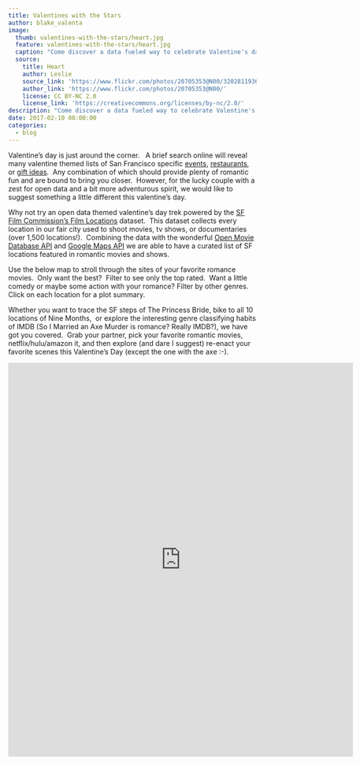 ```yaml
---
title: Valentines with the Stars
author: blake_valenta
image:
  thumb: valentines-with-the-stars/heart.jpg
  feature: valentines-with-the-stars/heart.jpg
  caption: "Come discover a data fueled way to celebrate Valentine's day and explore the city you love"
  source:
    title: Heart
    author: Leslie
    source_link: 'https://www.flickr.com/photos/20705353@N00/3202811936/in/photolist-5T2fps-7zR5sD-4sb9ks-5ZyPfa-4CR1p9-qfWXwm-doDXY-5Yp2rf-7zdGdQ-5R3X8g-rbqYJW-623b9V-JsrrS-89QLuM-9pBuTk-7GVmRz-Rpr6ww-61q6KQ-dUG2cB-dThoaK-9RsEEF-5SWUBT-Dbtezs-dTgeKi-88ooij-61eL6M-bs2F1D-AokvD-qTcg1u-61dvV8-rbvFxS-5ZPGns-dUFtke-bqDVcc-AAvJR-9ofRtu-7zdGdj-9ind6w-CsBRMR-5T2fud-5ZENtx-7D5KN7-qdpi66-QCLCWb-dUMSra-7D42Ry-7CWj2p-4si31A-RSrNHJ-5PDxiD'
    author_link: 'https://www.flickr.com/photos/20705353@N00/'
    license: CC BY-NC 2.0
    license_link: 'https://creativecommons.org/licenses/by-nc/2.0/'
description: "Come discover a data fueled way to celebrate Valentine's day and explore the city you love."
date: 2017-02-10 00:00:00
categories:
  - blog
---
```



Valentine’s day is just around the corner.   A brief search online will reveal many valentine themed lists of San Francisco specific [events](http://www.sftravel.com/article/leave-your-heart-san-francisco-valentines-day), [restaurants](https://www.zagat.com/b/san-francisco/the-most-romantic-restaurants-in-10-san-francisco-neighborhoods), or [gift ideas](https://www.timeout.com/san-francisco/valentines-day).  Any combination of which should provide plenty of romantic fun and are bound to bring you closer.  However, for the lucky couple with a zest for open data and a bit more adventurous spirit, we would like to suggest something a little different this valentine’s day.

Why not try an open data themed valentine’s day trek powered by the [SF Film Commission’s Film Locations](http://filmsf.org/) dataset.  This dataset collects every location in our fair city used to shoot movies, tv shows, or documentaries (over 1,500 locations!).  Combining the data with the wonderful [Open Movie Database API](http://www.omdbapi.com/) and [Google Maps API](https://developers.google.com/maps/) we are able to have a curated list of SF locations featured in romantic movies and shows.

Use the below map to stroll through the sites of your favorite romance movies.  Only want the best?  Filter to see only the top rated.  Want a little comedy or maybe some action with your romance? Filter by other genres. Click on each location for a plot summary.

Whether you want to trace the SF steps of The Princess Bride, bike to all 10 locations of Nine Months,  or explore the interesting genre classifying habits of IMDB (So I Married an Axe Murder is romance? Really IMDB?), we have got you covered.  Grab your partner, pick your favorite romantic movies, netflix/hulu/amazon it, and then explore (and dare I suggest) re-enact your favorite scenes this Valentine’s Day (except the one with the axe :-).

<iframe width="700" height="800" frameborder="0" src="https://blakev.carto.com/builder/a5cd9480-efb8-11e6-8b3c-0e05a8b3e3d7/embed" allowfullscreen="" webkitallowfullscreen="" mozallowfullscreen="" oallowfullscreen="" msallowfullscreen=""></iframe>